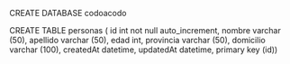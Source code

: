 CREATE DATABASE codoacodo


CREATE TABLE personas (
id int not null auto_increment,
nombre varchar (50),
apellido varchar (50),
edad int,
provincia varchar (50),
domicilio varchar (100),
createdAt datetime,
updatedAt datetime,
primary key (id))
